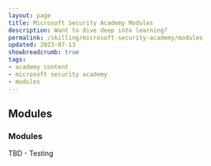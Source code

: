 ```yaml
---
layout: page
title: Microsoft Security Academy Modules
description: Want to dive deep into learning?
permalink: /skilling/microsoft-security-academy/modules
updated: 2023-07-13
showbreadcrumb: true
tags: 
- academy content
- microsoft security academy
- modules
---
```


## Modules

### Modules
TBD - Testing